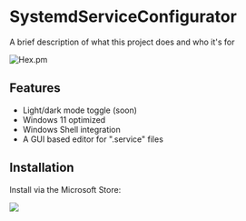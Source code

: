 
# SystemdServiceConfigurator

A brief description of what this project does and who it's for


![Hex.pm](https://img.shields.io/hexpm/l/SystemdServiceConfigurator?style=for-the-badge)


## Features

- Light/dark mode toggle (soon)
- Windows 11 optimized
- Windows Shell integration
- A GUI based editor for ".service" files


## Installation

Install via the Microsoft Store:

<a href="ms-windows-store://pdp/?productid=9N64D42NSSRD&cid=&mode=full">
	<img src="https://get.microsoft.com/images/en%20dark.svg"/>
</a>
